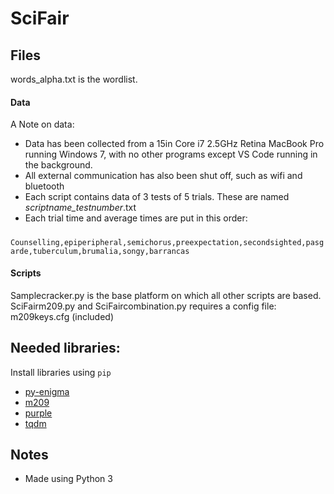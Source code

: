 # SciFair
## Files
words_alpha.txt is the wordlist.
#### Data
A Note on data:
* Data has been collected from a 15in Core i7 2.5GHz Retina MacBook Pro running Windows 7, with no other programs except VS Code running in the background.
* All external communication has also been shut off, such as wifi and bluetooth
* Each script contains data of 3 tests of 5 trials. These are named *scriptname_testnumber*.txt
* Each trial time and average times are put in this order:
#####
```Counselling,epiperipheral,semichorus,preexpectation,secondsighted,pasgarde,tuberculum,brumalia,songy,barrancas```
#### Scripts
Samplecracker.py is the base platform on which all other scripts are based.
SciFairm209.py and SciFaircombination.py requires a config file: m209keys.cfg (included)

## Needed libraries:
Install libraries using `pip`
 * [py-enigma](https://pypi.org/project/py-enigma/)
 * [m209](https://pypi.org/project/m209/)
 * [purple](https://pypi.org/project/purple/)
 * [tqdm](https://pypi.org/project/tqdm/)
## Notes
* Made using Python 3
